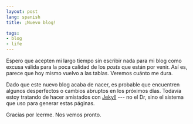 ```yaml
---
layout: post
lang: spanish
title: ¡Nuevo blog!

tags:
- blog
- life
---
```


Espero que acepten mi largo tiempo sin escribir nada para mi blog como excusa
válida para la poca calidad de los *posts* que están por venir. Así es, parece
que hoy mismo vuelvo a las tablas. Veremos cuánto me dura.

Dado que este nuevo blog acaba de nacer, es probable que encuentren algunos
desperfectos o cambios abruptos en los próximos días. Todavía estoy tratando
de hacer amistados con [Jekyll](https://github.com/mojombo/jekyll) --- no el
Dr, sino el sistema que uso para generar estas páginas.

Gracias por leerme. Nos vemos pronto.
